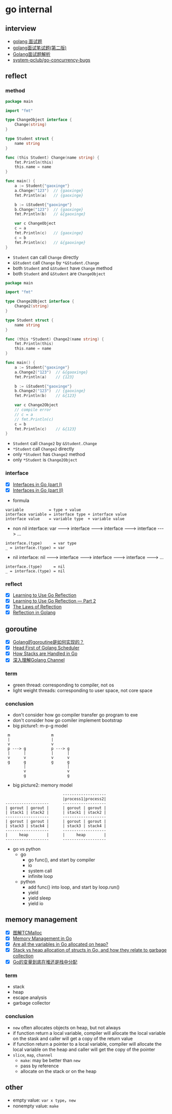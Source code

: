 # go internal

## interview

- [golang 面试题](https://zhuanlan.zhihu.com/p/26972862)
- [golang面试笔试题(第二版)](https://zhuanlan.zhihu.com/p/35058068)
- [Golang面试题解析](https://blog.csdn.net/weiyuefei/article/details/77963810)
- [system-pclub/go-concurrency-bugs](https://github.com/system-pclub/go-concurrency-bugs)

## reflect

### method

```go
package main

import "fmt"

type ChangeObject interface {
	Change(string)
}

type Student struct {
	name string
}

func (this Student) Change(name string) {
	fmt.Println(this)
	this.name = name
}

func main() {
	a := Student{"gaoxinge"}
	a.Change("123")  // {gaoxinge}
	fmt.Println(a)   // {gaoxinge}

	b := &Student{"gaoxinge"}
	b.Change("123")  // {gaoxinge}
	fmt.Println(b)   // &{gaoxinge}

	var c ChangeObject
	c = a
	fmt.Println(c)   // {gaoxinge}
	c = b
	fmt.Println(c)   // &{gaoxinge}
}
```

- `Student` can call `Change` directly
- `&Student` call `Change` by `*&Student.Change`
- both `Student` and `&Student` have `Change` method
- both `Student` and `&Student` are `ChangeObject`

```go
package main

import "fmt"

type Change2Object interface {
	Change2(string)
}

type Student struct {
	name string
}

func (this *Student) Change2(name string) {
	fmt.Println(this)
	this.name = name
}

func main() {
	a := Student{"gaoxinge"}
	a.Change2("123")  // &{gaoxinge}
	fmt.Println(a)    // {123}

	b := &Student{"gaoxinge"}
	b.Change2("123")  // {gaoxinge}
	fmt.Println(b)    // &{123}

	var c Change2Object
	// compile error
	// c = a
	// fmt.Println(c)
	c = b
	fmt.Println(c)    // &{123}
}
```

- `Student` call `Change2` by `&Student.Change`
- `*Student` call `Change2` directly
- only `*Student` has `Change2` method
- only `*Student` is `Change2Object`

### interface

- [x] [Interfaces in Go (part I)](https://medium.com/golangspec/interfaces-in-go-part-i-4ae53a97479c)
- [x] [Interfaces in Go (part II)](https://medium.com/golangspec/interfaces-in-go-part-ii-d5057ffdb0a6)

- formula

```
variable           = type + value
interface variable = interface type + interface value
interface value    = variable type  + variable value 
```

- non nil interface: var ---> interface ---> interface ---> interface ---> ...

```
interface.(type)     = var type
_ = interface.(type) = var
```

- nil interface: nil ---> interface ---> interface ---> interface ---> ...

```
interface.(type)     = nil
_ = interface.(type) = nil
```

### reflect

- [x] [Learning to Use Go Reflection](https://medium.com/capital-one-developers/learning-to-use-go-reflection-822a0aed74b7)
- [x] [Learning to Use Go Reflection — Part 2](https://medium.com/capital-one-developers/learning-to-use-go-reflection-part-2-c91657395066)
- [x] [The Laws of Reflection](https://blog.golang.org/laws-of-reflection)
- [x] [Reflection in Golang](http://blog.ralch.com/tutorial/golang-reflection/)

## goroutine

- [x] [Golang的goroutine是如何实现的？](https://www.zhihu.com/question/20862617)
- [x] [Head First of Golang Scheduler](https://zhuanlan.zhihu.com/p/42057783)
- [x] [How Stacks are Handled in Go](https://blog.cloudflare.com/how-stacks-are-handled-in-go/)
- [x] [深入理解Golang Channel](https://zhuanlan.zhihu.com/p/27917262)

### term

- green thread: corresponding to compiler, not os
- light weight threads: corresponding to user space, not core space

### conclusion

- don't consider how go compiler transfer go program to exe
- don't consider how go comiler implement bootstrap
- big picture1: m-p-g model

```
 m                  m
 |                  |
 v                  v
 p ---> g           p ---> g
 |      |           |      |
 v      v           v      v
 g      g           g      g
        |                  |
        v                  v
        g                  g
```

- big picture2: memory model

```
                         -------------------
                         |process1|process2|
-------------------      -------------------
| gorout | gorout |      | gorout | gorout |
| stack1 | stack2 |      | stack1 | stack2 |
-------------------      -------------------
| gorout | gorout |      | gorout | gorout |
| stack3 | stack4 |      | stack3 | stack4 |
-------------------      -------------------
|     heap        |      |     heap        |
-------------------      -------------------
```

- go vs python
  - go
    - go func(), and start by compiler
    - io
    - system call
    - infinite loop
  - python
    - add func() into loop, and start by loop.run()
    - yield
    - yield sleep
    - yield io

## memory management

- [x] [图解TCMalloc](https://zhuanlan.zhihu.com/p/29216091)
- [x] [Memory Management in Go](https://dougrichardson.org/2016/01/23/go-memory-allocations.html)
- [x] [Are all the variables in Go allocated on heap?](https://stackoverflow.com/questions/31786937/are-all-the-variables-in-go-allocated-on-heap)
- [x] [Stack vs heap allocation of structs in Go, and how they relate to garbage collection](https://stackoverflow.com/questions/10866195/stack-vs-heap-allocation-of-structs-in-go-and-how-they-relate-to-garbage-collec)
- [x] [Go的变量到底在堆还是栈中分配](http://www.zenlife.tk/go-allocated-on-heap-or-stack.md)

### term

- stack
- heap
- escape analysis
- garbage collector

### conclusion

- `new` often allocates objects on heap, but not always
- if function return a local variable, compiler will allocate the local variable on the stask and caller will get a copy of the return value
- if function return a pointer to a local variable, compiler will allocate the local variable on the heap and caller will get the copy of the pointer
- `slice`, `map`, `channel`
  - `make`: may be better than `new`
  - pass by reference
  - allocate on the stack or on the heap
  
## other

- empty value: `var x type`，`new`
- nonempty value: `make`